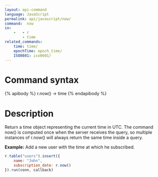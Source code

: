 ```yaml
---
layout: api-command
language: JavaScript
permalink: api/javascript/now/
command:  now
io:
    -   - r
        - time
related_commands:
    time: time/
    epochTime: epoch_time/
    ISO8601: iso8601/
---
```


# Command syntax #

{% apibody %}
r.now() &rarr; time
{% endapibody %}

# Description #

Return a time object representing the current time in UTC. The command now() is computed once when the server receives the query, so multiple instances of r.now() will always return the same time inside a query.

__Example:__ Add a new user with the time at which he subscribed.

```javascript
r.table("users").insert({
    name: "John",
    subscription_date: r.now()
}).run(conn, callback)
```

